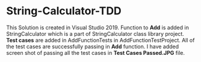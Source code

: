 # String-Calculator-TDD
This Solution is created in Visual Studio 2019. Function to **Add** is added in StringCalculator which is a part of StringCalculator class library project. **Test cases** are added in AddFunctionTests in AddFunctionTestProject. All of the test cases are successfully passing in **Add** function. I have added screen shot of passing all the test cases in **Test Cases Passed.JPG** file.
